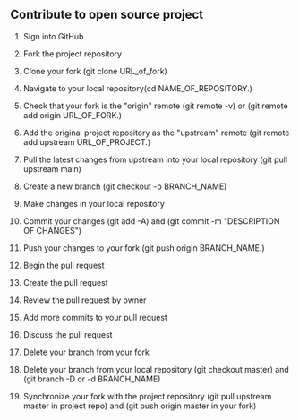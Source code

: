 ## Contribute to open source project

1. Sign into GitHub

2. Fork the project repository

3. Clone your fork (git clone URL_of_fork)

4. Navigate to your local repository(cd NAME_OF_REPOSITORY.)

5. Check that your fork is the "origin" remote (git remote -v) or (git remote add origin URL_OF_FORK.)

6. Add the original project repository as the "upstream" remote (git remote add upstream URL_OF_PROJECT.)

7. Pull the latest changes from upstream into your local repository (git pull upstream main)

8. Create a new branch (git checkout -b BRANCH_NAME)

9. Make changes in your local repository

10. Commit your changes (git add -A) and (git commit -m "DESCRIPTION OF CHANGES")

11. Push your changes to your fork (git push origin BRANCH_NAME.)

12. Begin the pull request

13. Create the pull request

14. Review the pull request by owner

15. Add more commits to your pull request

16. Discuss the pull request

17. Delete your branch from your fork

18. Delete your branch from your local repository (git checkout master) and (git branch -D or -d BRANCH_NAME)

19. Synchronize your fork with the project repository (git pull upstream master in project repo) and (git push origin master in your fork)
